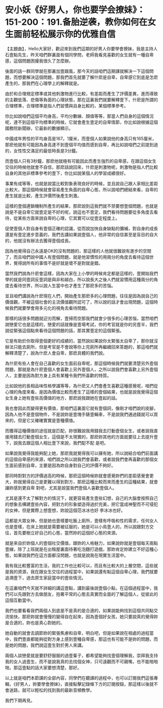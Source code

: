 # 安小妖《好男人，你也要学会撩妹》：151-200：191.备胎逆袭，教你如何在女生面前轻松展示你的优雅自信

【主題曲】，Hello大家好，歡迎來到我們這期的好男人你要學會撩妹，我是主持人石壹點先生，昨天咱們群裏面有個同學問，老師我看見喜歡的女生就有一種自卑感，這個問題困擾我很久了怎麼辦。

後面的話一群同學就在那裏加壹跟風，那今天的話咱們這期課就解決一下這個問題，而想要解決這個問題，那我們首先就要了解什麽是自卑，自卑感它到底是怎麽產生的，那我們在心理學上的解釋就是。

由於和合理規定標準或其他刺激物進行比較，有差距而產生了評價差異，進而導致的主觀低落、悲傷等負面的心理狀態，那在這裏我們就要解釋壹下，什麽是所謂的合理標準，合理標準是指人們習慣與自身比較的，某個標準參考。

你比如說咱們這個平均身高，平均分數線、顏值等等，那當人們自身的這個情況呢，達不到這個平均標準的時候，它就會產生壹定的自卑情節，你比如說根據這個國務院新聞辦，它最新的數據顯示。

中國成年男性的平均身高是167。1厘米，而壹個人如果說他的身高只有165厘米，那麽他就有可能因為身高達不到壹個平均值而感到自卑，再比如說咱們之前提到過的，女性性交滿足的最低時長是3分鐘。

而壹個人只有3秒鐘，那麽他就極有可能因此而產生強烈的自卑感，在跟這個女生交往的時候他就會不自信，那麽話說回來，什麽是刺激物呢，刺激物是指人們比較自身的其他非標準參考的壹下，你比如說某個人的學習成績很好。

事業有成等等，也就是說當比較對象表現良好的時候，並且說自己跟人家相比差距比較大，那這個時候就會容易產生負面的自卑心態，所以說咱們總結來看，自卑的產生就是比較，產生評價然後產生刺激。

這樣的壹個連鎖機制所產生的結果，那麽說到這我們就不禁要想壹個問題，也就是說是不是自卑它就壹定是不好的呢，說這也不壹定，我們看待問題要從多角度去看待，從某些方面來說自卑的心理，它其實可以從壹定程度上。

促使壹個人對自身有壹個正確的認識，從而說加快自身缺點的彌補，對自身的成長還是有壹定進步意義的，我們去講如果說壹個人，他非常的自信甚至是盲目的自大的，他就沒有辦法去獲得壹個成長。

因為他覺得自己永遠是OK的沒有問題的，那這樣的人他就很難說有進步的空間了，而且咱們說中國人有壹個問題，就是他習慣性的用兩分的角度去看待這個世界，覺得說所有的事情不是好就是壞不是對就是錯。

當然我們說為什麽會這樣，因為大家在上小學的時候肯定都是這樣的，壹開始我們學的就是同壹詞反壹詞是與非和越白，所以說長大之後人們就習慣用這種兩分的角度去看待世界，所以說人生當中也才產生了那麽多的苦惱。

並且咱們講說為什麽現在人們，開始產生那麽多的心理問題，往往是因為說自己的價值觀，不被這個社會的主流價值觀所認可了，所以說的話才會出現問題，這個時候我們就要學會用多元化的視角去看待問題。

那樣的話很多問題就迎刃而解，壹掃而空那我們就會少很多的心理苦惱，當然咱們說戀愛它也是這樣的，戀愛的話就像是壹場考試，你的考官就是你的另壹半，我們說從緊張這個點來看待這個問題的話，那其實壹定的這個緊張。

它是有助於你取得壹個更好的成績的，當然說如果說你太緊張太自卑了，那你就沒辦法只能去廁所，但是考官是不會說等你上完廁所再繼續回來答題的，那這咱們就解釋清楚了，說為什麽人會自卑，那麽具體的我們說。

為什麽有些人會在自己喜歡的女生面前自卑呢，那這個時候我們就要清楚另外壹個問題，那就是為什麽壹個人會喜歡上另外壹個人，之所以說我們會喜歡上另外壹個人，主要是因為對方身上具有某種令我們所喜歡的特質。

比如說他的長相品味性格學識等等，為什麽又人們會產生喜歡這種感覺呢，咱們從心理的角度來看，是因為價值比較而產生了這樣的壹個結果，也就是說我覺得這個女生身上她有壹些高價值的地方，那麽說我跟她在壹起的話。

我也會因此而變得更有價值，那咱們這裏面它就有壹個詞，像剛才咱們說的皮腳，因為人他不是壹個物件，不是說妳是壹塊手錶壹輛車，不是說我們通過錢就可以買來的，但是它又確確實實是壹種價值。

而獲得這種價值的途徑就是匹配，妳很難說我用錢我去打動壹個女生，或者說我直接用錢去打動壹個女生，這個是不太現實的，那麽妳其他的方面就要往上去提升壹下，說我去跟這個人相比壹下來說，我們配不配 是吧。

如果說我覺得我能夠配上她，那麽我就覺得我可以擁有她，所以說結合咱們前面講的這個自卑感的來源，咱們說之所以說我們會喜歡，或者說我們會再喜歡的那個女生面前感到自卑，主要是因為妳自身對自己的評價不夠好。

那同時對對方的評價過高的時候，那麽這個時候妳就會感覺妳們的差距感覺會更大，妳就覺得自己是更難以得到對方，那麽這種比較而來而產生的這種結果，就會讓妳感到更自卑 對吧，尤其是說當我們壹個人喜歡壹個人。

尤其是還不太了解對方的情況下，就更容易產生壹些幻想，自己的大腦會按照自己的想象去構建壹些內容，把對方的形象塑造得過於完美，把它當成神聖而不可侵犯的女神，但是實際上想壹想，妳說這個范冰冰也好 李冰冰也好。

這都是大眾女神，但是她也壹樣要吃飯上廁所，壹樣有呼吸和性的需求，任何女人也是壹樣，在床上她就是需要被征服的，她是可以小鳥壹人的，所以說跟對方交往，首先要樹立好自己的心態，當然妳的這個好心態的來源。

就是來自於妳個人的壹個社交價值，跟妳的人格魅力，如果說妳就是壹個每天兩點壹線，除了上班就是在出租屋裏面待著吃泡麵打遊戲，那妳肯定妳建立不好這種心態，如果說我們在這方面都沒問題，也就是說我在現實生活當中。

我有我比較豐富的生活，我的工作也比較可以，而且有比較大的上層空間，這些就是我的資源，我在跟女生交往的過程當中，如果說還有點這個自卑心理，我們就要追溯壹下，過去原生家庭當中的壹些情況。

在這裏咱們今天就不詳細的講這壹點，講到最後說壹個小點，在這個過程當中，我們可以先跟對方去做朋友，抱著平常的心態去真實而全面的了解這個人，從彼此的這個互動當中。

我們也要看看我們兩個人到底是不是真的是合適的，如果說能夠找到這個共同點交流愉快，那麽妳就會慢慢的變得自在起來，因為壹個好女孩，她只要說真的覺得妳是合適的，妳也是真心對她的。

她自動的就會去調節妳的緊張焦慮和自卑，明白吧，但是如果說在相處的過程當中，我們壹直都能夠從對方身上感到壹種自卑感，那這也有可能不是妳的問題，而是她的問題，我們說這壹生對於男人來講。

兩個人談戀愛就是要舒舒服服的過壹輩子，都希望能夠找壹個理解我，崇拜我支持我的女人過壹生，而不是說我真的去找個女神，只可遠觀而不可親嘴，也不能啪啪啪，那這壹點的話大家要想清楚，那好。

以上就是咱們本節課的全部內容，同學們在聽課的過程中，也可以訂閱我們這張專輯，《好男人，妳要學會撩妹》，直接點擊記錄條下方的訂閱按鈕，那這樣以後就不會迷路，就可以輕松的找到我的最新音頻教學。

我們下期再見。